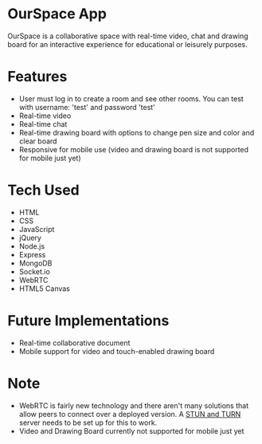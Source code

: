 # OurSpace App

OurSpace is a collaborative space with real-time video, chat and drawing board for an interactive experience for educational or leisurely purposes.

# Features

* User must log in to create a room and see other rooms. You can test with username: 'test' and password 'test'
* Real-time video
* Real-time chat
* Real-time drawing board with options to change pen size and color and clear board
* Responsive for mobile use (video and drawing board is not supported for mobile just yet)

# Tech Used

* HTML
* CSS
* JavaScript
* jQuery
* Node.js
* Express
* MongoDB
* Socket.io
* WebRTC
* HTML5 Canvas

# Future Implementations

* Real-time collaborative document
* Mobile support for video and touch-enabled drawing board

# Note

* WebRTC is fairly new technology and there aren't many solutions that allow peers to connect over a deployed version. A [STUN and TURN](https://www.twilio.com/docs/api/stun-turn/faq) server needs to be set up for this to work.
* Video and Drawing Board currently not supported for mobile just yet
